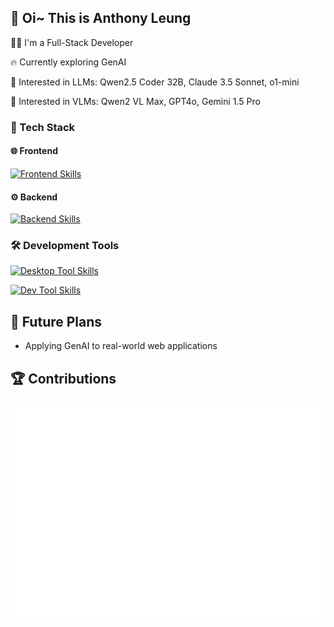 ## 👋 Oi~ This is Anthony Leung

🧙‍♀️ I'm a Full-Stack Developer

🔥 Currently exploring GenAI

🚀 Interested in LLMs: Qwen2.5 Coder 32B, Claude 3.5 Sonnet, o1-mini

🎨 Interested in VLMs: Qwen2 VL Max, GPT4o, Gemini 1.5 Pro

### 🍜 Tech Stack

#### 🌐 Frontend

[![Frontend Skills](https://skillicons.dev/icons?i=ts,js,html,css,nodejs,react,nextjs,prisma,tailwindcss)](https://skillicons.dev)

#### ⚙️ Backend

[![Backend Skills](https://skillicons.dev/icons?i=python,fastapi,flask,go,java,spring)](https://skillicons.dev)

### 🛠️ Development Tools

[![Desktop Tool Skills](https://skillicons.dev/icons?i=apple,vscode,idea,neovim)](https://skillicons.dev)

[![Dev Tool Skills](https://skillicons.dev/icons?i=vercel,cloudflare,nginx,mysql,postgresql,redis,docker,k8s,grafana,pnpm,bun)](https://skillicons.dev)

## 🌄 Future Plans

- Applying GenAI to real-world web applications

## 🏆 Contributions

![Metrics](/metrics.plugin.isocalendar.fullyear.svg)
